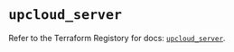 # `upcloud_server`

Refer to the Terraform Registory for docs: [`upcloud_server`](https://www.terraform.io/docs/providers/upcloud/r/server).
